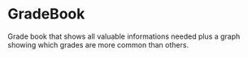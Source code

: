 # GradeBook
Grade book that shows all valuable informations needed plus a graph showing which grades are more common than others.
